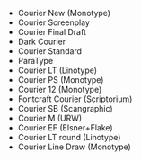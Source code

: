 -   Courier New (Monotype)
-   Courier Screenplay
-   Courier Final Draft
-   Dark Courier
-   Courier Standard
-   ParaType
-   Courier LT (Linotype)
-   Courier PS (Monotype)
-   Courier 12 (Monotype)
-   Fontcraft Courier (Scriptorium)
-   Courier SB (Scangraphic)
-   Courier M (URW)
-   Courier EF (Elsner+Flake)
-   Courier LT round (Linotype)
-   Courier Line Draw (Monotype)
